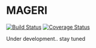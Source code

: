 MAGERI
======

[![Build Status](https://travis-ci.org/mikessh/oncomigec.svg?branch=master)](https://travis-ci.org/mikessh/mageri)
[![Coverage Status](https://coveralls.io/repos/mikessh/oncomigec/badge.svg)](https://coveralls.io/r/mikessh/mageri)

Under development.. stay tuned

